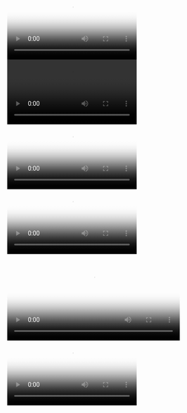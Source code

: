 <html>
<video controls width="default" poster="xjw.jpg" >
<source src="laji.mp3">
</video>

<video controls width="default">
<source src="sanjiaozhi.mp3">
</video>

<video controls width="default" poster="lsbyzly.jpg">
<source src="lsbyzly.mp3">
</video>

<video controls width="default" poster="ls.jpg">
<source src="ls.mp3">
</video>

<video controls width="400" poster="ndjgdwdly.jpg">
<source src="ndjgdwdly.mp3">
</video>

<video controls width="default" poster="hh.jpg">
<source src="hh.mp3">
</video>
</html>
